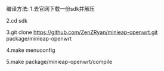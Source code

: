 编译方法:
1.去官网下载一份sdk并解压

2.cd sdk

3.git clone https://github.com/ZenZRyan/minieap-openwrt.git package/minieap-openwrt

4.make menuconfig

5.make package/minieap-openwrt/compile
